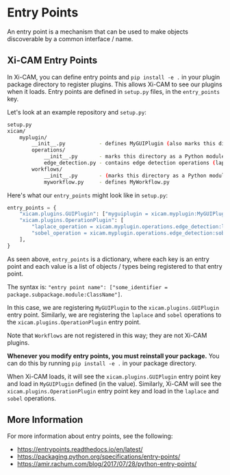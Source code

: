 # Entry Points

An entry point is a mechanism that can be used to make objects discoverable by a common interface / name.

## Xi-CAM Entry Points

In Xi-CAM, you can define entry points
and `pip install -e .` in your plugin package directory to register plugins.
This allows Xi-CAM to see our plugins when it loads.
Entry points are defined in `setup.py` files, in the `entry_points` key.

Let's look at an example repository and `setup.py`:

```bash
setup.py
xicam/
    myplugin/
        __init__.py           - defines MyGUIPlugin (also marks this directory as a Python module)
        operations/ 
            __init__.py       - marks this directory as a Python module
            edge_detection.py - contains edge detection operations (laplace and sobel)
        workflows/
            __init__.py       - (marks this directory as a Python module)
            myworkflow.py     - defines MyWorkflow.py
```

Here's what our `entry_points` might look like in `setup.py`:

```python
entry_points = {
    "xicam.plugins.GUIPlugin": ["myguiplugin = xicam.myplugin:MyGUIPlugin"],
    "xicam.plugins.OperationPlugin": [
        "laplace_operation = xicam.myplugin.operations.edge_detection:laplace",
        "sobel_operation = xicam.myplugin.operations.edge_detection:sobel"
    ],
}
```

As seen above, `entry_points` is a dictionary,
where each key is an entry point and each value is a list of objects / types being registered to that entry point.

The syntax is: `"entry point name": ["some_identifier = package.subpackage.module:ClassName"]`.

In this case,
we are registering `MyGUIPlugin` to the `xicam.plugins.GUIPlugin` entry point.
Similarly,
we are registering the `laplace` and `sobel` operations to the `xicam.plugins.OperationPlugin` entry point.

Note that `Workflows` are not registered in this way; they are not Xi-CAM plugins.

**Whenever you modify entry points, you must reinstall your package.**
You can do this by running `pip install -e .` in your package directory.

When Xi-CAM loads,
it will see the `xicam.plugins.GUIPlugin` entry point key 
and load in `MyGUIPlugin` defined (in the value).
Similarly, Xi-CAM will see the `xicam.plugins.OperationPlugin` entry point key
and load in the `laplace` and `sobel` operations.

## More Information

For more information about entry points, see the following:

* https://entrypoints.readthedocs.io/en/latest/
* https://packaging.python.org/specifications/entry-points/
* https://amir.rachum.com/blog/2017/07/28/python-entry-points/
